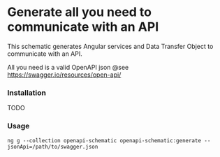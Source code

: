 # Generate all you need to communicate with an API

This schematic generates Angular services and Data Transfer Object to communicate with an API.

All you need is a valid OpenAPI json @see https://swagger.io/resources/open-api/

### Installation
TODO

### Usage
`ng g --collection openapi-schematic openapi-schematic:generate --jsonApi=/path/to/swagger.json`